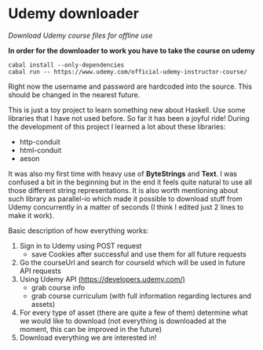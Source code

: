 Udemy downloader
================

*Download Udemy course files for offline use*

**In order for the downloader to work you have to take the course on udemy**

    cabal install --only-dependencies
    cabal run -- https://www.udemy.com/official-udemy-instructor-course/

Right now the username and password are hardcoded into the source. This should be changed in the nearest future.

This is just a toy project to learn something new about Haskell. Use some libraries that I have not used before. So far it has been a joyful ride! During the development of this project I learned a lot about these libraries:

* http-conduit
* html-conduit
* aeson

It was also my first time with heavy use of **ByteStrings** and **Text**. I was confused a bit in the beginning but in the end it feels quite natural to use all those different string representations. It is also worth mentioning about such library as parallel-io which made it possible to download stuff from Udemy concurrently in a matter of seconds (I think I edited just 2 lines to make it work).

Basic description of how everything works:

1. Sign in to Udemy using POST request
    * save Cookies after successful and use them for all future requests
2. Go the courseUrl and search for courseId which will be used in future API requests
3. Using Udemy API [(https://developers.udemy.com/)](https://developers.udemy.com/ "Udemy API")
    * grab course info
    * grab course curriculum (with full information regarding lectures and assets)
4. For every type of asset (there are quite a few of them) determine what we would like to download (not everything is downloaded at the moment, this can be improved in the future)
5. Download everything we are interested in!
